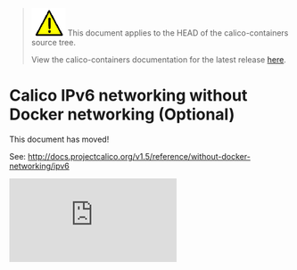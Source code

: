 <!--- master only -->
> ![warning](../../images/warning.png) This document applies to the HEAD of the calico-containers source tree.
>
> View the calico-containers documentation for the latest release [here](https://github.com/projectcalico/calico-containers/blob/v0.23.0/README.md).
<!--- else
> You are viewing the calico-containers documentation for release **release**.
<!--- end of master only -->

# Calico IPv6 networking without Docker networking (Optional)

This document has moved!

See: http://docs.projectcalico.org/v1.5/reference/without-docker-networking/ipv6

[![Analytics](https://calico-ga-beacon.appspot.com/UA-52125893-3/calico-containers/docs/calico-with-docker/without-docker-networking/IPv6.md?pixel)](https://github.com/igrigorik/ga-beacon)
